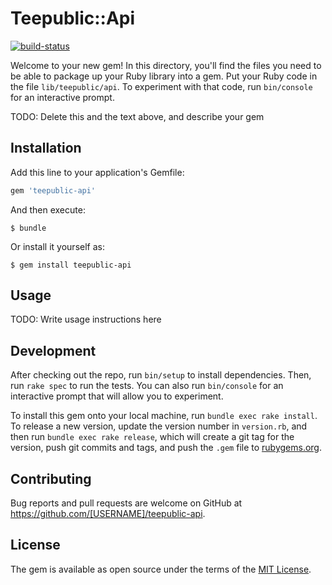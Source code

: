 # Teepublic::Api
[![build-status](https://travis-ci.org/BustedTees/TeePublic-API.svg?branch=master)](https://travis-ci.org/BustedTees/TeePublic-API)

Welcome to your new gem! In this directory, you'll find the files you need to be able to package up your Ruby library into a gem. Put your Ruby code in the file `lib/teepublic/api`. To experiment with that code, run `bin/console` for an interactive prompt.

TODO: Delete this and the text above, and describe your gem

## Installation

Add this line to your application's Gemfile:

```ruby
gem 'teepublic-api'
```

And then execute:

    $ bundle

Or install it yourself as:

    $ gem install teepublic-api

## Usage

TODO: Write usage instructions here

## Development

After checking out the repo, run `bin/setup` to install dependencies. Then, run `rake spec` to run the tests. You can also run `bin/console` for an interactive prompt that will allow you to experiment.

To install this gem onto your local machine, run `bundle exec rake install`. To release a new version, update the version number in `version.rb`, and then run `bundle exec rake release`, which will create a git tag for the version, push git commits and tags, and push the `.gem` file to [rubygems.org](https://rubygems.org).

## Contributing

Bug reports and pull requests are welcome on GitHub at https://github.com/[USERNAME]/teepublic-api.


## License

The gem is available as open source under the terms of the [MIT License](http://opensource.org/licenses/MIT).

